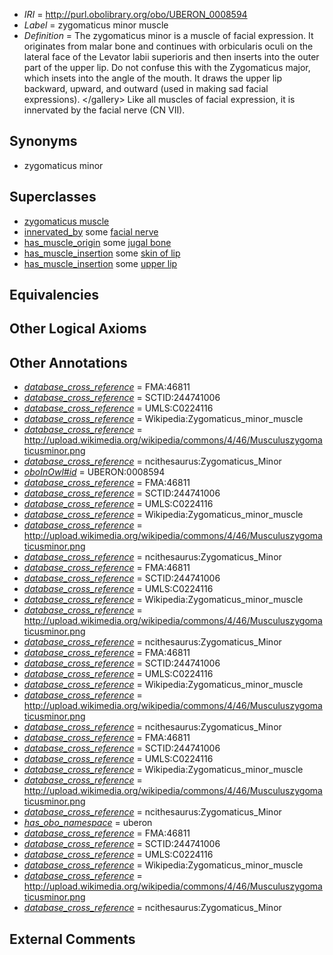  * *IRI* = http://purl.obolibrary.org/obo/UBERON_0008594
 * *Label* = zygomaticus minor muscle
 * *Definition* = The zygomaticus minor is a muscle of facial expression. It originates from malar bone and continues with orbicularis oculi on the lateral face of the Levator labii superioris and then inserts into the outer part of the upper lip. Do not confuse this with the Zygomaticus major, which insets into the angle of the mouth. It draws the upper lip backward, upward, and outward (used in making sad facial expressions). &lt;/gallery&gt; Like all muscles of facial expression, it is innervated by the facial nerve (CN VII).

## Synonyms

 * zygomaticus minor

## Superclasses

 * [zygomaticus muscle](../../UBERON/37/UBERON_0010437.md)
 * [innervated_by](../../RO/05/RO_0002005.md) some [facial nerve](../../UBERON/47/UBERON_0001647.md)
 * [has_muscle_origin](../../RO/72/RO_0002372.md) some [jugal bone](../../UBERON/83/UBERON_0001683.md)
 * [has_muscle_insertion](../../RO/73/RO_0002373.md) some [skin of lip](../../UBERON/58/UBERON_0001458.md)
 * [has_muscle_insertion](../../RO/73/RO_0002373.md) some [upper lip](../../UBERON/34/UBERON_0001834.md)

## Equivalencies


## Other Logical Axioms


## Other Annotations

 * *[database_cross_reference](../../ef/oboInOwl#hasDbXref.md)* = FMA:46811
 * *[database_cross_reference](../../ef/oboInOwl#hasDbXref.md)* = SCTID:244741006
 * *[database_cross_reference](../../ef/oboInOwl#hasDbXref.md)* = UMLS:C0224116
 * *[database_cross_reference](../../ef/oboInOwl#hasDbXref.md)* = Wikipedia:Zygomaticus_minor_muscle
 * *[database_cross_reference](../../ef/oboInOwl#hasDbXref.md)* = http://upload.wikimedia.org/wikipedia/commons/4/46/Musculuszygomaticusminor.png
 * *[database_cross_reference](../../ef/oboInOwl#hasDbXref.md)* = ncithesaurus:Zygomaticus_Minor
 * *[oboInOwl#id](../../id/oboInOwl#id.md)* = UBERON:0008594
 * *[database_cross_reference](../../ef/oboInOwl#hasDbXref.md)* = FMA:46811
 * *[database_cross_reference](../../ef/oboInOwl#hasDbXref.md)* = SCTID:244741006
 * *[database_cross_reference](../../ef/oboInOwl#hasDbXref.md)* = UMLS:C0224116
 * *[database_cross_reference](../../ef/oboInOwl#hasDbXref.md)* = Wikipedia:Zygomaticus_minor_muscle
 * *[database_cross_reference](../../ef/oboInOwl#hasDbXref.md)* = http://upload.wikimedia.org/wikipedia/commons/4/46/Musculuszygomaticusminor.png
 * *[database_cross_reference](../../ef/oboInOwl#hasDbXref.md)* = ncithesaurus:Zygomaticus_Minor
 * *[database_cross_reference](../../ef/oboInOwl#hasDbXref.md)* = FMA:46811
 * *[database_cross_reference](../../ef/oboInOwl#hasDbXref.md)* = SCTID:244741006
 * *[database_cross_reference](../../ef/oboInOwl#hasDbXref.md)* = UMLS:C0224116
 * *[database_cross_reference](../../ef/oboInOwl#hasDbXref.md)* = Wikipedia:Zygomaticus_minor_muscle
 * *[database_cross_reference](../../ef/oboInOwl#hasDbXref.md)* = http://upload.wikimedia.org/wikipedia/commons/4/46/Musculuszygomaticusminor.png
 * *[database_cross_reference](../../ef/oboInOwl#hasDbXref.md)* = ncithesaurus:Zygomaticus_Minor
 * *[database_cross_reference](../../ef/oboInOwl#hasDbXref.md)* = FMA:46811
 * *[database_cross_reference](../../ef/oboInOwl#hasDbXref.md)* = SCTID:244741006
 * *[database_cross_reference](../../ef/oboInOwl#hasDbXref.md)* = UMLS:C0224116
 * *[database_cross_reference](../../ef/oboInOwl#hasDbXref.md)* = Wikipedia:Zygomaticus_minor_muscle
 * *[database_cross_reference](../../ef/oboInOwl#hasDbXref.md)* = http://upload.wikimedia.org/wikipedia/commons/4/46/Musculuszygomaticusminor.png
 * *[database_cross_reference](../../ef/oboInOwl#hasDbXref.md)* = ncithesaurus:Zygomaticus_Minor
 * *[database_cross_reference](../../ef/oboInOwl#hasDbXref.md)* = FMA:46811
 * *[database_cross_reference](../../ef/oboInOwl#hasDbXref.md)* = SCTID:244741006
 * *[database_cross_reference](../../ef/oboInOwl#hasDbXref.md)* = UMLS:C0224116
 * *[database_cross_reference](../../ef/oboInOwl#hasDbXref.md)* = Wikipedia:Zygomaticus_minor_muscle
 * *[database_cross_reference](../../ef/oboInOwl#hasDbXref.md)* = http://upload.wikimedia.org/wikipedia/commons/4/46/Musculuszygomaticusminor.png
 * *[database_cross_reference](../../ef/oboInOwl#hasDbXref.md)* = ncithesaurus:Zygomaticus_Minor
 * *[has_obo_namespace](../../ce/oboInOwl#hasOBONamespace.md)* = uberon
 * *[database_cross_reference](../../ef/oboInOwl#hasDbXref.md)* = FMA:46811
 * *[database_cross_reference](../../ef/oboInOwl#hasDbXref.md)* = SCTID:244741006
 * *[database_cross_reference](../../ef/oboInOwl#hasDbXref.md)* = UMLS:C0224116
 * *[database_cross_reference](../../ef/oboInOwl#hasDbXref.md)* = Wikipedia:Zygomaticus_minor_muscle
 * *[database_cross_reference](../../ef/oboInOwl#hasDbXref.md)* = http://upload.wikimedia.org/wikipedia/commons/4/46/Musculuszygomaticusminor.png
 * *[database_cross_reference](../../ef/oboInOwl#hasDbXref.md)* = ncithesaurus:Zygomaticus_Minor

## External Comments

